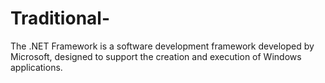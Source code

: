 # Traditional-
The .NET Framework is a software development framework developed by Microsoft, designed to support the creation and execution of Windows applications. 
